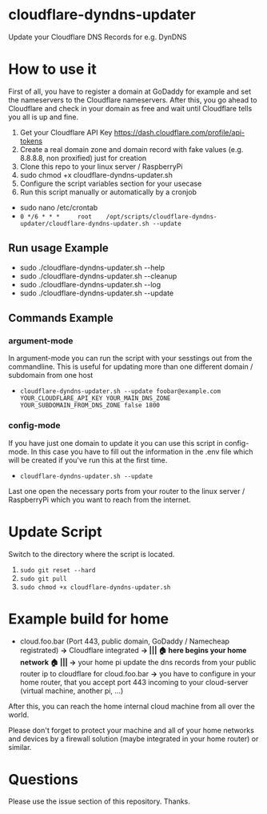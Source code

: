 # cloudflare-dyndns-updater

Update your Cloudflare DNS Records for e.g. DynDNS

# How to use it

First of all, you have to register a domain at GoDaddy for example and set the nameservers to the Cloudflare nameservers. After this, you go ahead to Cloudflare and check in your domain as free and wait until Cloudflare tells you all is up and fine.

1. Get your Cloudflare API Key https://dash.cloudflare.com/profile/api-tokens
2. Create a real domain zone and domain record with fake values (e.g. 8.8.8.8, non proxified) just for creation
3. Clone this repo to your linux server / RaspberryPi
4. sudo chmod +x cloudflare-dyndns-updater.sh
5. Configure the script variables section for your usecase
6. Run this script manually or automatically by a cronjob

- sudo nano /etc/crontab
- `0 */6 * * *     root    /opt/scripts/cloudflare-dyndns-updater/cloudflare-dyndns-updater.sh --update`

## Run usage Example

- sudo ./cloudflare-dyndns-updater.sh --help
- sudo ./cloudflare-dyndns-updater.sh --cleanup
- sudo ./cloudflare-dyndns-updater.sh --log
- sudo ./cloudflare-dyndns-updater.sh --update

## Commands Example

### argument-mode

In argument-mode you can run the script with your sesstings out from the commandline. This is useful for updating more than one different domain / subdomain from one host

- `cloudflare-dyndns-updater.sh --update foobar@example.com YOUR_CLOUDFLARE_API_KEY YOUR_MAIN_DNS_ZONE YOUR_SUBDOMAIN_FROM_DNS_ZONE false 1800`

### config-mode

If you have just one domain to update it you can use this script in config-mode. In this case you have to fill out the information in the .env file which will be created if you've run this at the first time.

- `cloudflare-dyndns-updater.sh --update`

Last one open the necessary ports from your router to the linux server / RaspberryPi which you want to reach from the internet.

# Update Script

Switch to the directory where the script is located.

1. `sudo git reset --hard`
2. `sudo git pull`
3. `sudo chmod +x cloudflare-dyndns-updater.sh`

# Example build for home

- cloud.foo.bar (Port 443, public domain, GoDaddy / Namecheap registrated) **->** Cloudflare integrated **-> ||| 🏠 here begins your home network 🏠 ||| ->** your home pi update the dns records from your public router ip to cloudflare for cloud.foo.bar **->** you have to configure in your home router, that you accept port 443 incoming to your cloud-server (virtual machine, another pi, ...)

After this, you can reach the home internal cloud machine from all over the world.

Please don't forget to protect your machine and all of your home networks and devices by a firewall solution (maybe integrated in your home router) or similar.

# Questions

Please use the issue section of this repository. Thanks.
